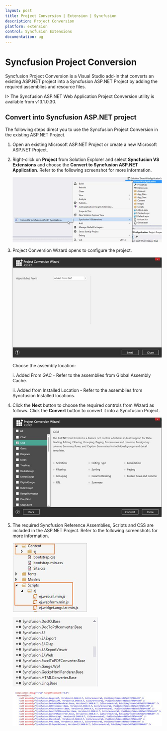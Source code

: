 ```yaml
---
layout: post
title: Project Conversion | Extension | Syncfusion
description: Project Conversion
platform: extension
control: Syncfusion Extensions
documentation: ug
---
```


# Syncfusion Project Conversion  

Syncfusion Project Conversion is a Visual Studio add-in that converts an existing ASP.NET project into a Syncfusion ASP.NET Project by adding the required assemblies and resource files.

I> The Syncfusion ASP.NET Web Application Project Conversion utility is available from v13.1.0.30. 

## Convert into Syncfusion ASP.NET project 

The following steps direct you to use the Syncfusion Project Conversion in the existing ASP.NET Project.


1. Open an existing Microsoft ASP.NET Project or create a new Microsoft ASP.NET Project.
2. Right-click on **Project** from Solution Explorer and select **Syncfusion VS Extensions** and choose the **Convert to Syncfusion ASP.NET Application**. Refer to the following screenshot for more information.

   ![](Project-Conversion_images/Project-Conversion_img1.jpeg)

3. Project Conversion Wizard opens to configure the project.

   ![](Project-Conversion_images/Project-Conversion_img2.jpeg)

   Choose the assembly location:

   i. Added From GAC - Refer to the assemblies from Global Assembly Cache. 

   ii. Added from Installed Location - Refer to the assemblies from Syncfusion Installed locations.

4. Click the **Next** button to choose the required controls from Wizard as follows. Click the **Convert** button to convert it into a Syncfusion Project.

   ![](Project-Conversion_images/Project-Conversion_img3.jpeg)

5. The required Syncfusion Reference Assemblies, Scripts and CSS are included in the ASP.NET Project. Refer to the following screenshots for more information.

   ![](Project-Conversion_images/Project-Conversion_img4.jpeg)

   ![](Project-Conversion_images/Project-Conversion_img5.jpeg)

   ![](Project-Conversion_images/Project-Conversion_img6.jpeg)


